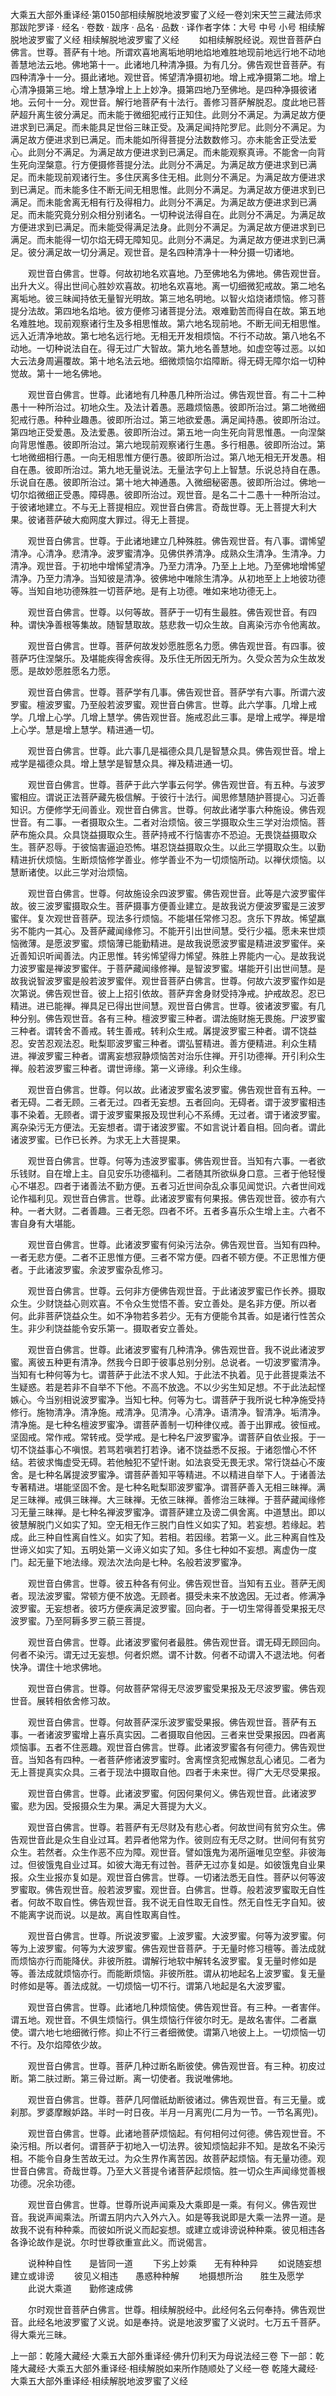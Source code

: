 大乘五大部外重译经·第0150部相续解脱地波罗蜜了义经一卷刘宋天竺三藏法师求那跋陀罗译
· 经名 · 卷数 · 跋序
· 品名 · 品数 · 译作者字体：大号 中号 小号
相续解脱地波罗蜜了义经
相续解脱地波罗蜜了义经
　　如相续解脱经说。观世音菩萨白佛言。世尊。菩萨有十地。所谓欢喜地离垢地明地焰地难胜地现前地远行地不动地善慧地法云地。佛地第十一。此诸地几种清净摄。为有几分。佛告观世音菩萨。有四种清净十一分。摄此诸地。观世音。悕望清净摄初地。增上戒净摄第二地。增上心清净摄第三地。增上慧净增上上上妙净。摄第四地乃至佛地。是四种净摄彼诸地。云何十一分。观世音。解行地菩萨有十法行。善修习菩萨解脱忍。度此地已菩萨超升离生彼分满足。而未能于微细犯戒行正知住。此则分不满足。为满足故方便进求到已满足。而未能具足世俗三昧正受。及满足闻持陀罗尼。此则分不满足。为满足故方便进求到已满足。而未能如所得菩提分法数数修习。亦未能舍正受法爱心。此则分不满足。为满足故方便进求到已满足。而未能观察真谛。不能舍一向背生死向涅槃意。行方便摄修菩提分法。此则分不满足。为满足故方便进求到已满足。而未能现前观诸行生。多住厌离多住无相。此则分不满足。为满足故方便进求到已满足。而未能多住不断无间无相思惟。此则分不满足。为满足故方便进求到已满足。而未能舍离无相有行及得相力。此则分不满足。为满足故方便进求到已满足。而未能究竟分别众相分别诸名。一切种说法得自在。此则分不满足。为满足故方便进求到已满足。而未能受得满足法身。此则分不满足。为满足故方便进求到已满足。而未能得一切尔焰无碍无障知见。此则分不满足。为满足故方便进求到已满足。彼分满足故一切分满足。观世音。是名四种清净十一种分摄一切诸地。

　　观世音白佛言。世尊。何故初地名欢喜地。乃至佛地名为佛地。佛告观世音。出升大义。得出世间心胜妙欢喜故。初地名欢喜地。离一切细微犯戒故。第二地名离垢地。彼三昧闻持依无量智光明故。第三地名明地。以智火焰烧诸烦恼。修习菩提分法故。第四地名焰地。彼方便修习诸菩提分法。艰难勤苦而得自在故。第五地名难胜地。现前观察诸行生及多相思惟故。第六地名现前地。不断无间无相思惟。远入近清净地故。第七地名远行地。无相无开发相烦恼。不行不动故。第八地名不动地。一切种说法自在。得无过广大智故。第九地名善慧地。如虚空等过恶。以如大云法身周遍覆故。第十地名法云地。细微烦恼尔焰障断。得无碍无障尔焰一切种觉故。第十一地名佛地。

　　观世音白佛言。世尊。此诸地有几种愚几种所治过。佛告观世音。有二十二种愚十一种所治过。初地众生。及法计着愚。恶趣烦恼愚。彼即所治过。第二地微细犯戒行愚。种种业趣愚。彼即所治过。第三地欲爱愚。满足闻持愚。彼即所治过。第四地正受爱愚。及法爱愚。彼即所治过。第五地一向生死向背思惟愚。一向涅槃向背思惟愚。彼即所治过。第六地现前观察诸行生愚。多行相愚。彼即所治过。第七地微细相行愚。一向无相思惟方便行愚。彼即所治过。第八地无相无开发愚。相自在愚。彼即所治过。第九地无量说法。无量法字句上上智慧。乐说总持自在愚。乐说自在愚。彼即所治过。第十地大神通愚。入微细秘密愚。彼即所治过。佛地一切尔焰微细正受愚。障碍愚。彼即所治过。观世音。是名二十二愚十一种所治过。于彼诸地建立。不与无上菩提相应。观世音白佛言。奇哉世尊。无上菩提大利大果。彼诸菩萨破大痴网度大罪过。得无上菩提。

　　观世音白佛言。世尊。于此诸地建立几种殊胜。佛告观世音。有八事。谓悕望清净。心清净。悲清净。波罗蜜清净。见佛供养清净。成熟众生清净。生清净。力清净。观世音。于初地中增悕望清净。乃至力清净。乃至上上地。乃至佛地增悕望清净。乃至力清净。当知彼是清净。彼佛地中唯除生清净。从初地至上上地彼功德等。当知自地功德殊胜一切菩萨地。是有上功德。唯如来地功德无上。

　　观世音白佛言。世尊。以何等故。菩萨于一切有生最胜。佛告观世音。有四种。谓快净善根等集故。随智慧取故。慈悲救一切众生故。自离染污亦令他离故。

　　观世音白佛言。世尊。菩萨何故发妙愿胜愿名力愿。佛告观世音。有四事。彼菩萨巧住涅槃乐。及堪能疾得舍疾得。及乐住无所因无所为。久受众苦为众生故发愿。是故妙愿胜愿名力愿。

　　观世音白佛言。世尊。菩萨学有几事。佛告观世音。菩萨学有六事。所谓六波罗蜜。檀波罗蜜。乃至般若波罗蜜。观世音白佛言。世尊。此六学事。几增上戒学。几增上心学。几增上慧学。佛告观世音。施戒忍此三事。是增上戒学。禅是增上心学。慧是增上慧学。精进通一切。

　　观世音白佛言。世尊。此六事几是福德众具几是智慧众具。佛告观世音。增上戒学是福德众具。增上慧学是智慧众具。禅及精进通一切。

　　观世音白佛言。世尊。菩萨于此六学事云何学。佛告观世音。有五种。与波罗蜜相应。谓说正法菩萨藏先极信解。于彼行十法行。闻思修慧随护菩提心。习近善知识。方便修学无间善业。观世音白佛言。世尊。何故此诸学事六种施设。佛告观世音。有二事。一者摄取众生。二者对治烦恼。彼三学摄取众生三学对治烦恼。菩萨布施众具。众具饶益摄取众生。菩萨持戒不行恼害亦不恐迫。无畏饶益摄取众生。菩萨忍辱。于彼恼害逼迫恐怖。堪忍饶益摄取众生。以此三学摄取众生。以勤精进折伏烦恼。生断烦恼修学善业。修学善业不为一切烦恼所动。以禅伏烦恼。以慧断诸使。以此三学对治烦恼。

　　观世音白佛言。世尊。何故施设余四波罗蜜。佛告观世音。此等是六波罗蜜伴故。彼三波罗蜜摄取众生。菩萨摄事方便善业建立。是故我说方便波罗蜜是三波罗蜜伴。复次观世音菩萨。现法多行烦恼。不能堪任常修习忍。贪乐下界故。悕望羸劣不能内一其心。及菩萨藏闻缘修习。不能开引出世间慧。受行少福。愿未来世烦恼微薄。是愿波罗蜜。烦恼薄已能勤精进。是故我说愿波罗蜜是精进波罗蜜伴。亲近善知识听闻善法。内正思惟。转劣悕望得力悕望。殊胜上界能内一心。是故我说力波罗蜜是禅波罗蜜伴。于菩萨藏闻缘修禅。是智波罗蜜。堪能开引出世间慧。是故我说智波罗蜜是般若波罗蜜伴。观世音菩萨白佛言。世尊。何故六波罗蜜作如是次第说。佛告观世音。彼上上招引依故。菩萨弃舍身财受持净戒。护戒故忍。忍已精进。进已能禅。禅具足已得出世间慧。观世音白佛言。世尊。彼诸波罗蜜。有几种分别。佛告观世音。各有三种。檀波罗蜜三种者。谓法施财施无畏施。尸波罗蜜三种者。谓转舍不善戒。转生善戒。转利众生戒。羼提波罗蜜三种者。谓不饶益忍。安苦忍观法忍。毗梨耶波罗蜜三种者。谓弘誓精进。善方便精进。利众生精进。禅波罗蜜三种者。谓离妄想寂静烦恼苦对治乐住禅。开引功德禅。开引利众生禅。般若波罗蜜三种者。谓世谛缘。第一义谛缘。利众生缘。

　　观世音白佛言。世尊。何以故。此诸波罗蜜名波罗蜜。佛告观世音有五种。一者无碍。二者无顾。三者无过。四者无妄想。五者回向。无碍者。谓于波罗蜜相违事不染着。无顾者。谓于波罗蜜果报及现世利心不系缚。无过者。谓于诸波罗蜜。离杂染污无方便法。无妄想者。谓于诸波罗蜜。不如言说计着自相。回向者。谓此诸波罗蜜。已作已长养。为求无上大菩提果。

　　观世音白佛言。世尊。何等为违波罗蜜事。佛告观世音。当知有六事。一者欲乐钱财。自在增上主。自见安乐功德福利。二者随其所欲纵身口意。三者于他轻慢心不堪忍。四者于诸善法不勤方便。五者习近世间杂乱众事见闻觉识。六者世间戏论作福利见。观世音白佛言。世尊。此诸波罗蜜有何果报。佛告观世音。彼亦有六种。一者大财。二者善趣。三者无怨。四者不坏。五者多喜乐众生增上主。六者不害自身有大堪能。

　　观世音白佛言。世尊。此诸波罗蜜有何染污法杂。佛告观世音。当知有四种。一者无悲方便。二者不正思惟方便。三者不常方便。四者不顿方便。不正思惟方便者。于此诸波罗蜜。余波罗蜜杂乱修习。

　　观世音白佛言。世尊。云何非方便佛告观世音。于此诸波罗蜜已作长养。摄取众生。少财饶益心则欢喜。不令众生觉悟不善。安立善处。是名非方便。所以者何。此非菩萨饶益众生。如不净物若多若少。无有方便能令其香。如是诸行性苦众生。非少利饶益能令安乐第一。摄取者安立善处。

　　观世音白佛言。世尊。此诸波罗蜜有几种清净。佛告观世音。我不说此诸波罗蜜。离彼五种更有清净。然我今日即于彼事总别分别。总说者。一切波罗蜜清净。当知有七种何等为七。谓菩萨于此法不求人知。于此法不执着。见于此菩提乘法不生疑惑。若是若非不自举不下他。不高不放逸。不以少劣生知足想。不于此法起悭嫉心。今当别相说波罗蜜净。当知七种。何等为七。谓菩萨于我所说七种净施受持修行。施物清净。清净施。戒清净。见清净。心清净。语清净。智清净。垢清净。清净施。是七种名檀波罗蜜净。谓菩萨善制一切种律仪戒。善于出罪戒。彼恒戒。坚固戒。常作戒。常转戒。受学戒。是七种名尸波罗蜜净。谓菩萨自依业报。于一切不饶益事心不嗔恨。若骂若嗔若打若诤。诸不饶益悉不反报。于诸怨憎心不怀结。若彼求悔虚受无碍。若他触犯不望忏谢。如法哀受无畏无求。常行饶益心不废舍。是七种名羼提波罗蜜净。谓菩萨善知平等精进。不以精进自举下人。于诸善法专著精进。堪能坚固不舍。是七种名毗梨耶波罗蜜净。谓菩萨善入无相三昧禅。满足三昧禅。戒俱三昧禅。大三昧禅。无依三昧禅。善修治三昧禅。于菩萨藏闻缘修习无量三昧禅。是七种名禅波罗蜜净。谓菩萨建立及谤二俱舍离。中道慧出。即以彼慧解脱门义如实了知。空无相无作三脱门自性义如实了知。若妄想。若缘起。若成。此三种自性离自性义。如实了知。若相。若因缘。若第一义。此三种离自性及世谛义如实了知。五明处第一义谛义如实了知。多住七种如不妄想。离虚伪一度门。起无量下地法缘。观法次法向是七种。名般若波罗蜜净。

　　观世音白佛言。世尊。彼五种各有何业。佛告观世音。当知有五业。菩萨无阂者。现法波罗蜜。常顿方便不放逸。无顾者。摄受未来不放逸因。无过者。修满净波罗蜜。无妄想者。彼巧方便疾满足波罗蜜。回向者。于一切生常得善受果报无尽波罗蜜。乃至阿耨多罗三藐三菩提。

　　观世音白佛言。世尊。此诸波罗蜜何者最胜。佛告观世音。谓无碍无顾回向。何者不染污。谓无过无妄想。何者炽燃。谓不计数。何者不动谓入不退法地。何者快净。谓住十地求佛地。

　　观世音白佛言。世尊。何故菩萨常得无尽波罗蜜受果报及无尽波罗蜜。佛告观世音。展转相依舍修习故。

　　观世音白佛言。世尊。何故菩萨深乐波罗蜜受果报。佛告观世音。菩萨有五事。一者诸波罗蜜增上喜乐真实因。二者摄取自他因。三者来世受果报因。四者离烦恼事。五者不住恶趣。观世音白佛言。世尊。此诸波罗蜜各有何德力。佛告观世音。当知各有四种。一者菩萨修诸波罗蜜时。舍离悭贪犯戒懈怠乱心诸见。二者为无上菩提真实众具。三者于现法中摄取自他。四者于未来世。得广大无尽受果报。

　　观世音白佛言。世尊。此诸波罗蜜。何因何果何义。佛告观世音。此诸波罗蜜。悲为因。受报摄众生为果。满足大菩提为大义。

　　观世音白佛言。世尊。若菩萨有无尽财及有悲心者。何故世间有贫穷众生。佛告观世音此是众生自业过耳。若异者他常为作。彼则应有无尽之财。世间何有贫穷众生。若然者。众生作恶不应为障。观世音。譬如饿鬼为渴所逼唯见空壑。非彼海过。但彼饿鬼自业过耳。如彼大海无有过咎。菩萨无过亦复如是。如彼饿鬼自业果报。众生业报亦复如是。观世音白佛言。世尊。一切诸法悉无自性。菩萨以何等波罗蜜取。佛告观世音。般若波罗蜜。观世音。白佛言。世尊。般若波罗蜜取无自性者。何故不取自性。佛告观世音。我不说无自性取无自性。然无自性无字自知。彼不能离字说而说。以是故。离自性取离自性。

　　观世音白佛言。世尊。所说波罗蜜。上波罗蜜。大波罗蜜。何等为波罗蜜。何等为上波罗蜜。何等为大波罗蜜。佛告观世音菩萨。于无量时修习檀等。善法成就而烦恼亦行而能降伏。非彼所胜。谓解行地软中解转名波罗蜜。复无量时修如是等。善法成就烦恼亦行。而能断烦恼。非彼所胜。谓从初地起名上波罗蜜。复无量时修如是等。善法成就。一切烦恼一切不行。谓第八地起是名大波罗蜜。

　　观世音白佛言。世尊。此诸地几种烦恼使。佛告观世音。有三种。一者害伴。谓五地。观世音。不俱生烦恼行。俱生烦恼行伴彼尔时无。是故名害伴。二者羸使。谓六地七地细微行修。抑止不行三者细微使。谓第八地彼上上。一切烦恼一切不行。及尔焰障依少故。

　　观世音白佛言。世尊。菩萨几种过断名断彼使。佛告观世音。有三种。初皮过断。第二肤过断。第三骨过断。离一切使者。我说唯佛地。

　　观世音白佛言。世尊。菩萨几阿僧祇劫断彼诸过。佛告观世音。有三无量。或刹那。罗婆摩睺妒路。半时一时日夜。半月一月离兜(二月为一节。一节名离兜)。

　　观世音白佛言。世尊。此诸地菩萨烦恼起。有何相何过何德。佛告观世音。不染污相。所以者何。谓菩萨于初地入一切法界。彼知烦恼起非不知。是故名不染污相。不能令自身生苦故无过。为众生界作离苦因。故菩萨起烦恼。有无量功德。观世音白佛言。奇哉世尊。乃至大义菩提令诸菩萨起烦恼。胜一切众生声闻缘觉善根功德。况余功德。

　　观世音白佛言。世尊。世尊所说声闻乘及大乘即是一乘。有何义。佛告观世音。我说声闻乘法。所谓五阴内六入外六入。如是等我说即是大乘一法界一道。是故我不说有种种乘。而彼如所说义而起妄想。或建立或诽谤说种种乘。彼见相违各各诤论故作是说。尔时世尊欲重宣此义。而说偈言。

　　说种种自性　　是皆同一道
　　下劣上妙乘　　无有种种异
　　如说随妄想　　建立或诽谤
　　彼见义相违　　愚惑种种解
　　地摄想所治　　胜生及愿学
　　此说大乘道　　勤修速成佛

　　尔时观世音菩萨白佛言。世尊。相续解脱经中。此经何名云何奉持。佛告观世音。此经名地波罗蜜了义说。如是奉持。说是地波罗蜜了义说时。七万五千菩萨。得大乘光三昧。

上一部：乾隆大藏经·大乘五大部外重译经·佛升忉利天为母说法经三卷
下一部：乾隆大藏经·大乘五大部外重译经·相续解脱如来所作随顺处了义经一卷
乾隆大藏经·大乘五大部外重译经·相续解脱地波罗蜜了义经